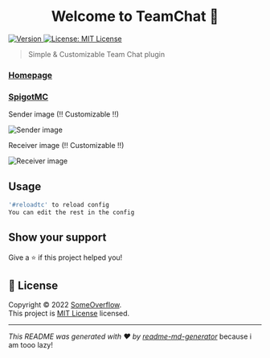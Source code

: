 <h1 align="center">Welcome to TeamChat 👋</h1>
<p>
  <a href="https://github.com/SomeOverflow/TeamChat/releases">
    <img alt="Version" src="https://img.shields.io/badge/version-1.1.1-blue.svg?cacheSeconds=2592000" />
  </a>
  <a href="https://github.com/SomeOverflow/TeamChat/blob/master/LICENSE.md" target="_blank">
    <img alt="License: MIT License" src="https://img.shields.io/badge/License-MIT License-yellow.svg" />
  </a>
</p>

> Simple & Customizable Team Chat plugin

### [Homepage](https://www.someworkflow.de/projects)

### [SpigotMC](https://www.spigotmc.org/resources/teamchat-bungeecord.97348/)

Sender image (!! Customizable !!)

![Sender image](https://user-images.githubusercontent.com/66356230/140167254-f1e23f9d-4af2-4e78-87ef-8b6b16ad89a8.png)

Receiver image (!! Customizable !!)

![Receiver image](https://user-images.githubusercontent.com/66356230/140167287-f29988ce-5f70-4487-bbaa-8bea67859ab2.png)

## Usage

```sh
'#reloadtc' to reload config
You can edit the rest in the config
```

## Show your support

Give a ⭐️ if this project helped you!

## 📝 License

Copyright © 2022 [SomeOverflow](https://github.com/SomeOverflow).<br />
This project is [MIT License](https://github.com/SomeOverflow/TeamChat/blob/master/LICENSE.md) licensed.

***
_This README was generated with ❤️ by [readme-md-generator](https://github.com/kefranabg/readme-md-generator)_ because i am tooo lazy!
